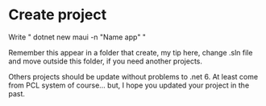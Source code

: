 # Create project

Write " dotnet new maui -n "Name app" "

Remember this appear in a folder that create, my tip here, change .sln file and move outside this folder, if you need another projects. 

Others projects should be update without problems to .net 6. At least come from PCL system of course... but, I hope you updated your project in the past.